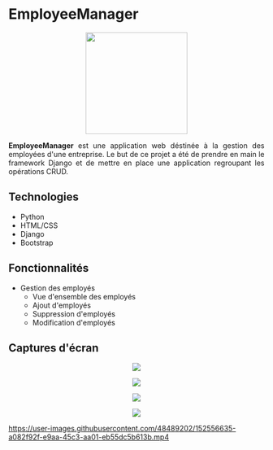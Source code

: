 # EmployeeManager

<p align="center">
  <img width="200" height="200" width="" height=""src="https://user-images.githubusercontent.com/48489202/152554856-5aecaefb-a712-4b8e-85cf-c78e327519a1.png">
</p>
<p align="justify">
<b>EmployeeManager</b> est une application web déstinée à la gestion des employées d'une entreprise. Le but de ce projet a été de prendre en main le framework Django et de mettre en place une application regroupant les opérations CRUD.
</p>

## Technologies
* Python
* HTML/CSS
* Django
* Bootstrap
	
## Fonctionnalités
- Gestion des employés
  - Vue d'ensemble des employés
  - Ajout d'employés
  - Suppression d'employés
  - Modification d'employés
 
## Captures d'écran
<p align="center">
	<img src="https://user-images.githubusercontent.com/48489202/152552926-bc2cc73d-f768-41c3-b4d1-03bbca688781.png">
</p>
<p align="center">
	<img src="https://user-images.githubusercontent.com/48489202/152553169-a7bf94fc-51a5-43b3-a919-2e1c49e5a6e0.png">
</p>
<p align="center">
	<img src="https://user-images.githubusercontent.com/48489202/152553355-de143dec-b541-4765-bdc4-20dee6d43097.png">
</p>
<p align="center">
	<img src="https://user-images.githubusercontent.com/48489202/152553546-32d65d55-2bc7-4bfc-a2d2-fa152f884fac.png">
</p>

https://user-images.githubusercontent.com/48489202/152556635-a082f92f-e9aa-45c3-aa01-eb55dc5b613b.mp4
